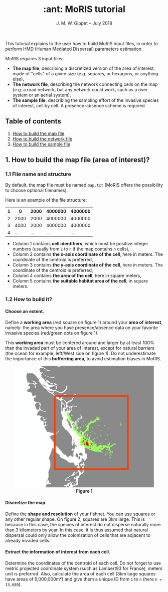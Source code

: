 <h1 align="center">:ant: MoRIS tutorial</h1>
<p align="center">
J. M. W. Gippet – July 2018
</p>

<br/>
<br/>
This tutorial explains to the user how to build MoRIS input files, in order to perform HMD (Human Mediated Dispersal) parameters estimation.

MoRIS requires 3 input files:
- <strong>The map file</strong>, describing a discretized version of the area of interest, made of "cells" of a given size (<em>e.g.</em> squares, or hexagons, or anything else),
- <strong>The network file</strong>, describing the network connecting cells on the map (<em>e.g.</em> a road network, but any network could work, such as a river system or an aerial system),
- <strong>The sample file</strong>, describing the sampling effort of the invasive species of interest, cell by cell. A presence-absence scheme is required.

## Table of contents
1. [How to build the map file](#map)
2. [How to build the network file](#network)
3. [How to build the sample file](#sample)

## 1. How to build the map file (area of interest)?<a name="map"></a>

### 1.1 File name and structure

By default, the map file must be named `map.txt` (MoRIS offers the possibility to choose optional filenames).

Here is an example of the file structure:

| 1 | 0    | 2000 | 4000000 | 4000000 |
|---|------|------|---------|---------|
| 2 | 2000 | 2000 | 4000000 | 4000000 |
| 3 | 4000 | 2000 | 4000000 | 4000000 |
| 4 | ...  | ...  | ...     | ...     |

- Column 1 contains <strong>cell identifiers</strong>, which must be positive integer numbers (usually from `1` to `n` if the map contains `n` cells),
- Column 2 contains <strong>the x-axis coordinate of the cell</strong>, here in meters. The coordinate of the centroid is preferred,
- Column 3 contains <strong>the y-axis coordinate of the cell</strong>, here in meters. The coordinate of the centroid is preferred,
- Column 4 contains <strong>the area of the cell</strong>, here in square meters,
- Column 5 contains <strong>the suitable habitat area of the cell</strong>, in square meters.

### 1.2 How to build it?

#### Choose an extent.
Define a <strong>working area</strong> (red square on figure 1) around your <strong>area of interest</strong>, namely: the area where you have presence/absence data on your favorite invasive species (red/green dots on figure 1).

This <strong>working area</strong> must be centered around and larger by at least 100% than the invaded part of your area of interest, except for natural barriers (the ocean for example, left/West side on figure 1). Do not underestimate the importance of this <strong>bufferring area</strong>, to avoid estimation biases in MoRIS.

<p align="center">
  <img src="docs/tutorial_pics/map1.png">
  <br/>
  <strong>Figure 1</strong>
</p>

#### Discretize the map.
Define the <strong>shape and resolution</strong> of your fishnet. You can use squares or any other regular shape. On figure 2, squares are 3km large. This is because in this case, the species of interest do not disperse naturally more than 3 kilometers by year. In this case, it is thus assumed that natural dispersal could only allow the colonization of cells that are adjacent to already invaded cells.

#### Extract the information of interest from each cell.
Determine the coordinates of the centroid of each cell. Do not forget to use metric projected coordinate system (such as Lambert93 for France), meters unit is preferred. Also, calculate the area of each cell (3km large squares have areas of 9,000,000m²) and give them a unique ID from `1` to `n` (here `n = 13,689`).

